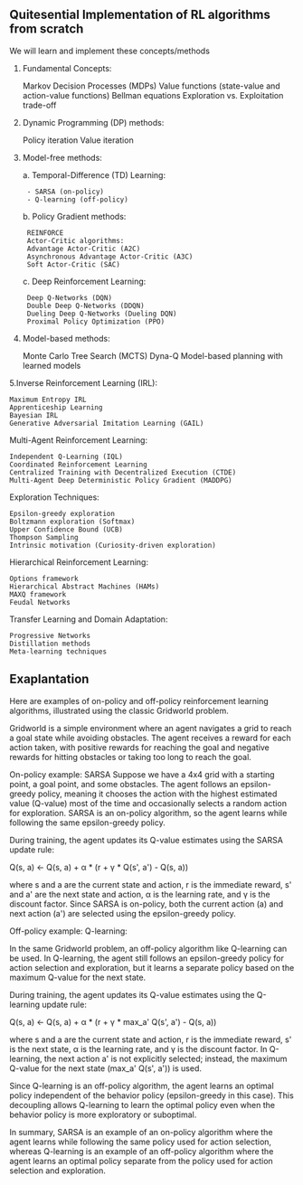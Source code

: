 ## Quitesential Implementation of RL algorithms from scratch

We will learn and implement these concepts/methods

1. Fundamental Concepts:

    Markov Decision Processes (MDPs)
    Value functions (state-value and action-value functions)
    Bellman equations
    Exploration vs. Exploitation trade-off

2. Dynamic Programming (DP) methods:

    Policy iteration
    Value iteration

3. Model-free methods:

    a. Temporal-Difference (TD) Learning:
    
        - SARSA (on-policy)
        - Q-learning (off-policy)

    b. Policy Gradient methods:

        REINFORCE
        Actor-Critic algorithms:
        Advantage Actor-Critic (A2C)
        Asynchronous Advantage Actor-Critic (A3C)
        Soft Actor-Critic (SAC)

    c. Deep Reinforcement Learning:

        Deep Q-Networks (DQN)
        Double Deep Q-Networks (DDQN)
        Dueling Deep Q-Networks (Dueling DQN)
        Proximal Policy Optimization (PPO)

4. Model-based methods:

    Monte Carlo Tree Search (MCTS)
    Dyna-Q
    Model-based planning with learned models

5.Inverse Reinforcement Learning (IRL):

    Maximum Entropy IRL
    Apprenticeship Learning
    Bayesian IRL
    Generative Adversarial Imitation Learning (GAIL)


Multi-Agent Reinforcement Learning:

    Independent Q-Learning (IQL)
    Coordinated Reinforcement Learning
    Centralized Training with Decentralized Execution (CTDE)
    Multi-Agent Deep Deterministic Policy Gradient (MADDPG)

Exploration Techniques:

    Epsilon-greedy exploration
    Boltzmann exploration (Softmax)
    Upper Confidence Bound (UCB)
    Thompson Sampling
    Intrinsic motivation (Curiosity-driven exploration)

Hierarchical Reinforcement Learning:

    Options framework
    Hierarchical Abstract Machines (HAMs)
    MAXQ framework
    Feudal Networks

Transfer Learning and Domain Adaptation:

    Progressive Networks
    Distillation methods
    Meta-learning techniques



## Exaplantation 

Here are examples of on-policy and off-policy reinforcement learning algorithms, illustrated using the classic Gridworld problem.

Gridworld is a simple environment where an agent navigates a grid to reach a goal state while avoiding obstacles. The agent receives a reward for each action taken, with positive rewards for reaching the goal and negative rewards for hitting obstacles or taking too long to reach the goal.

On-policy example: SARSA
Suppose we have a 4x4 grid with a starting point, a goal point, and some obstacles. The agent follows an epsilon-greedy policy, meaning it chooses the action with the highest estimated value (Q-value) most of the time and occasionally selects a random action for exploration. SARSA is an on-policy algorithm, so the agent learns while following the same epsilon-greedy policy.

During training, the agent updates its Q-value estimates using the SARSA update rule:

Q(s, a) ← Q(s, a) + α * (r + γ * Q(s', a') - Q(s, a))

where s and a are the current state and action, r is the immediate reward, s' and a' are the next state and action, α is the learning rate, and γ is the discount factor. Since SARSA is on-policy, both the current action (a) and next action (a') are selected using the epsilon-greedy policy.

Off-policy example: Q-learning:

In the same Gridworld problem, an off-policy algorithm like Q-learning can be used. In Q-learning, the agent still follows an epsilon-greedy policy for action selection and exploration, but it learns a separate policy based on the maximum Q-value for the next state.

During training, the agent updates its Q-value estimates using the Q-learning update rule:

Q(s, a) ← Q(s, a) + α * (r + γ * max_a' Q(s', a') - Q(s, a))

where s and a are the current state and action, r is the immediate reward, s' is the next state, α is the learning rate, and γ is the discount factor. In Q-learning, the next action a' is not explicitly selected; instead, the maximum Q-value for the next state (max_a' Q(s', a')) is used.

Since Q-learning is an off-policy algorithm, the agent learns an optimal policy independent of the behavior policy (epsilon-greedy in this case). This decoupling allows Q-learning to learn the optimal policy even when the behavior policy is more exploratory or suboptimal.

In summary, SARSA is an example of an on-policy algorithm where the agent learns while following the same policy used for action selection, whereas Q-learning is an example of an off-policy algorithm where the agent learns an optimal policy separate from the policy used for action selection and exploration.